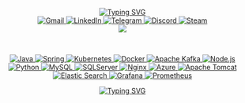 <p align="center">
  <a href="https://github.com/Guberlo">
      <img src="https://readme-typing-svg.demolab.com?font=Rubik&size=24&duration=2000&color=2B69FF&center=true&pause=100&multiline=true&width=600&height=130&repeat=false&lines=Hi%21+I%27m+Salvo;Computer+Science+Student+%7C+Software+Engineer;DevOps+%7C+Open+Source+Promoter" alt="Typing SVG" />
  </a>
  <br/>
   <a href="mailto:salasero24@gmail.com">
    <img alt="Gmail" src="https://img.shields.io/badge/Gmail-D14836?style=flat&logo=gmail&logoColor=white">
  </a>  
  <a href="https://www.linkedin.com/in/salasero/">
      <img alt="LinkedIn" src="https://img.shields.io/badge/-Linkedin-blue?style=flat&logo=linkedin">
  </a>
  <a href="https://t.me/salasero">
      <img alt="Telegram" src="https://img.shields.io/badge/Telegram-2CA5E0?style=flat&logo=telegram&logoColor=white">
  </a>
  <a href='https://scholar.google.com/citations?user=b___QQ8AAAAJ&hl=en&authuser=1&oi=sra' target="_blank">
      <img alt='Discord' src="https://img.shields.io/badge/Discord-7289DA?style=flat&logo=discord&logoColor=white">
  </a>
  <a href="https://steamcommunity.com/profiles/76561198255102738/">
      <img alt="Steam" src="https://img.shields.io/badge/Steam-000000?style=flat&logo=steam&logoColor=white">
  </a>
  
  <br/> 
  
  <a href="https://github.com/Guberlo">
      <img src="https://github-stats-alpha.vercel.app/api?username=Guberlo&cc=22272e&tc=37BCF6&ic=fff&bc=0000">
  </a>
</p>

<p align="left">
 
</p>

<br/>

<p align="center">
  <a href="">
    <img alt="Java" src="https://img.shields.io/badge/Java-ED8B00?style=flat&logo=openjdk&logoColor=white">
  </a>
  <a href="">
    <img alt="Spring" src="https://img.shields.io/badge/Spring-6DB33F?style=flat&logo=spring&logoColor=white">
  </a>
  <a href="">
    <img alt="Kubernetes" src="https://img.shields.io/badge/kubernetes-%23326ce5.svg?style=flat&logo=kubernetes&logoColor=white">
  </a>
  <a href="">
    <img alt="Docker" src="https://img.shields.io/badge/docker-%230db7ed.svg?style=flat&logo=docker&logoColor=white">
  </a>
  <a href="">
    <img alt="Apache Kafka" src="https://img.shields.io/badge/Apache%20Kafka-000?style=flat&logo=apachekafka">
  </a>
  <a href="">
    <img alt="Node.js" src="https://img.shields.io/badge/node.js-6DA55F?style=flat&logo=node.js&logoColor=white">
  </a>
  <a href="">
    <img alt="Python" src="https://img.shields.io/badge/python-3670A0?style=flat&logo=python&logoColor=ffdd54">
  </a>
  <a href="">
    <img alt="MySQL" src="https://img.shields.io/badge/mysql-4479A1.svg?style=flat&logo=mysql&logoColor=white">
  </a>
  <a href="">
    <img alt="SQLServer" src="https://img.shields.io/badge/Microsoft%20SQL%20Server-CC2927?style=flat&logo=microsoft%20sql%20server&logoColor=white">
  </a>
  <a href="">
    <img alt="Nginx" src="https://img.shields.io/badge/nginx-%23009639.svg?style=flat&logo=nginx&logoColor=white">
  </a>
  <a href="">
    <img alt="Azure" src="https://img.shields.io/badge/azure-%230072C6.svg?style=flat&logo=microsoftazure&logoColor=white">
  </a>
  <a href="">
    <img alt="Apache Tomcat" src="https://img.shields.io/badge/apache%20tomcat-%23F8DC75.svg?style=flat&logo=apache-tomcat&logoColor=black">
  </a>
  <a href="">
    <img alt="Elastic Search" src="https://img.shields.io/badge/-ElasticSearch-005571?style=flat&logo=elasticsearch">
  </a>
  <a href="">
    <img alt="Grafana" src="https://img.shields.io/badge/grafana-%23F46800.svg?style=flat&logo=grafana&logoColor=white">
  </a>
  <a href="">
    <img alt="Prometheus" src="https://img.shields.io/badge/Prometheus-E6522C?style=flat&logo=Prometheus&logoColor=white">
  </a>
  
</p>

<p align="center">
  <a href="https://git.io/typing-svg"><img src="https://readme-typing-svg.demolab.com?font=Rubik&size=24&duration=4000&pause=1000&color=2B69FF&center=true&multiline=true&repeat=false&random=false&width=800&height=125&lines=About+Me%3A;I+love+nature%2C+digital+art+and+videogames.;I+always+try+to+squeeze+in+some+time+to+learn+new+things.;I'm+always+looking+to+collaborate+on+open+source+projects." alt="Typing SVG" /></a>
</p>
